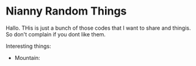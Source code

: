 # Nianny Random Things
Hallo. THis is just a bunch of those codes that I want to share and thingis.
So don't complain if you dont like them. 

Interesting things:
- Mountain: [](https://nianny.github.io/GeneralCoding/Computer%20Studies/proj1/)
